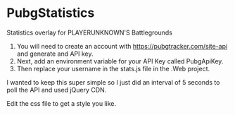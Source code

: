 # PubgStatistics
Statistics overlay for PLAYERUNKNOWN'S Battlegrounds

1. You will need to create an account with https://pubgtracker.com/site-api and generate and API key. 
2. Next, add an environment variable for your API Key called PubgApiKey. 
3. Then replace your username in the stats.js file in the .Web project.

I wanted to keep this super simple so I just did an interval of 5 seconds to poll the API and used jQuery CDN.

Edit the css file to get a style you like.
